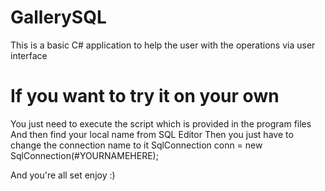 # GallerySQL

This is a basic C# application to help the user with the operations via user interface

# If you want to try it on your own

You just need to execute the script which is provided in the program files
And then find your local name from SQL Editor 
Then you just have to change the connection name to it 
SqlConnection conn = new SqlConnection(#YOURNAMEHERE);

And you're all set enjoy :)
